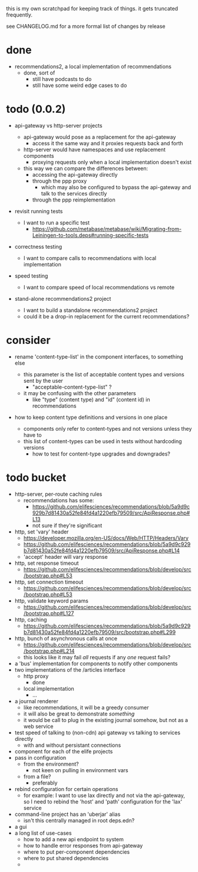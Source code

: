 this is my own scratchpad for keeping track of things. it gets truncated frequently.

see CHANGELOG.md for a more formal list of changes by release

# done

* recommendations2, a local implementation of recommendations
    - done, sort of
        - still have podcasts to do
        - still have some weird edge cases to do

# todo (0.0.2)

* api-gateway vs http-server projects
    - api-gateway would pose as a replacement for the api-gateway
        - access it the same way and it proxies requests back and forth
    - http-server would have namespaces and use replacement components
        - proxying requests only when a local implementation doesn't exist
    - this way we can compare the differences between: 
        - accessing the api-gateway directly
        - through the ppp proxy
            - which may also be configured to bypass the api-gateway and talk to the services directly
        - through the ppp reimplementation

* revisit running tests
    - I want to run a specific test
        - https://github.com/metabase/metabase/wiki/Migrating-from-Leiningen-to-tools.deps#running-specific-tests

* correctness testing
    - I want to compare calls to recommendations with local implementation

* speed testing
    - I want to compare speed of local recommendations vs remote

* stand-alone recommendations2 project
    - I want to build a standalone recommendations2 project
    - could it be a drop-in replacement for the current recommendations?

# consider

* rename 'content-type-list' in the component interfaces, to something else
    - this parameter is the list of acceptable content types and versions sent by the user
        - "acceptable-content-type-list" ?
    - it may be confusing with the other parameters
        - like "type" (content type) and "id" (content id) in recommendations

* how to keep content type definitions and versions in one place
    - components only refer to content-types and not versions unless they have to
    - this list of content-types can be used in tests without hardcoding versions
        - how to test for content-type upgrades and downgrades?
# todo bucket

* http-server, per-route caching rules
    - recommendations has some: 
        - https://github.com/elifesciences/recommendations/blob/5a9d9c929b7d81430a52fe84fd4a1220efb79509/src/ApiResponse.php#L13
        - not sure if they're significant
* http, set 'vary' header
    - https://developer.mozilla.org/en-US/docs/Web/HTTP/Headers/Vary
    - https://github.com/elifesciences/recommendations/blob/5a9d9c929b7d81430a52fe84fd4a1220efb79509/src/ApiResponse.php#L14
    - 'accept' header will vary response
* http, set response timeout
    - https://github.com/elifesciences/recommendations/blob/develop/src/bootstrap.php#L53
* http, set connection timeout
    - https://github.com/elifesciences/recommendations/blob/develop/src/bootstrap.php#L53
* http, validate keyword params
    - https://github.com/elifesciences/recommendations/blob/develop/src/bootstrap.php#L127
* http, caching
    - https://github.com/elifesciences/recommendations/blob/5a9d9c929b7d81430a52fe84fd4a1220efb79509/src/bootstrap.php#L299
* http, bunch of asynchronous calls at once
    - https://github.com/elifesciences/recommendations/blob/develop/src/bootstrap.php#L214
    - this looks like it may fail *all* requests if any *one* request fails?
* a 'bus' implementation for components to notify other components
* two implementations of the /articles interface
    - http proxy
        - done
    - local implementation
        - ...
* a journal renderer
    - like recommendations, it will be a greedy consumer
    - it will also be great to demonstrate *something*
    - it would be call to plug in the existing journal somehow, but not as a web service
* test speed of talking to (non-cdn) api gateway vs talking to services directly
    - with and without persistant connections
* component for each of the elife projects
* pass in configuration
    - from the environment?
        - not keen on pulling in environment vars
    - from a file?
        - preferably
* rebind configuration for certain operations
    - for example: I want to use lax directly and not via the api-gateway, so I need to rebind the 'host' and 'path' configuration for the 'lax' service
* command-line project has an 'uberjar' alias
    - isn't this centrally managed in root deps.edn?
* a gui
* a long list of use-cases
    - how to add a new api endpoint to system
    - how to handle error responses from api-gateway
    - where to put per-component dependencies
    - where to put shared dependencies
    - 
